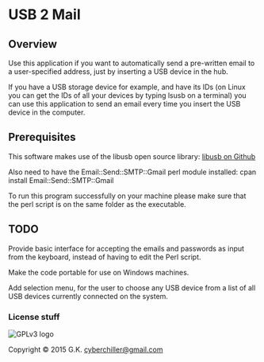 # USB 2 Mail
## Overview

Use this application if you want to automatically send a pre-written email to a user-specified address,
just by inserting a USB device in the hub.

If you have a USB storage device for example, and have its IDs (on Linux you can get the IDs of all your devices by typing
lsusb on a terminal) you can use this application to send an email every time you insert the USB device in the computer.

## Prerequisites

This software makes use of the libusb open source library: [libusb on Github](https://github.com/libusb/libusb)

Also need to have the Email::Send::SMTP::Gmail perl module installed: cpan install Email::Send::SMTP::Gmail

To run this program successfully on your machine please make sure that the perl script is on the same folder as the executable.

## TODO

Provide basic interface for accepting the emails and passwords as input from the keyboard, instead of having to edit the Perl script.

Make the code portable for use on Windows machines.

Add selection menu, for the user to choose any USB device from a list of all USB devices currently connected on the system.

### License stuff

![GPLv3 logo](http://www.gnu.org/graphics/gplv3-127x51.png)

Copyright © 2015 G.K. <cyberchiller@gmail.com>
